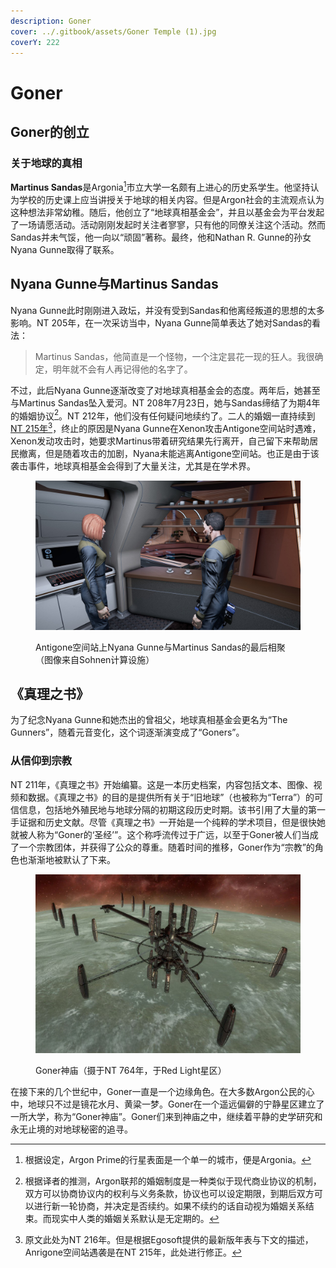 ```yaml
---
description: Goner
cover: ../.gitbook/assets/Goner Temple (1).jpg
coverY: 222
---
```


# Goner

## Goner的创立

### 关于地球的真相

**Martinus Sandas**是Argonia[^1]市立大学一名颇有上进心的历史系学生。他坚持认为学校的历史课上应当讲授关于地球的相关内容。但是Argon社会的主流观点认为这种想法非常幼稚。随后，他创立了“地球真相基金会”，并且以基金会为平台发起了一场请愿活动。活动刚刚发起时关注者寥寥，只有他的同僚关注这个活动。然而Sandas并未气馁，他一向以“顽固”著称。最终，他和Nathan R. Gunne的孙女Nyana Gunne取得了联系。

## Nyana Gunne与Martinus Sandas

Nyana Gunne此时刚刚进入政坛，并没有受到Sandas和他离经叛道的思想的太多影响。NT 205年，在一次采访当中，Nyana Gunne简单表达了她对Sandas的看法：

> Martinus Sandas，他简直是一个怪物，一个注定昙花一现的狂人。我很确定，明年就不会有人再记得他的名字了。

不过，此后Nyana Gunne逐渐改变了对地球真相基金会的态度。两年后，她甚至与Martinus Sandas坠入爱河。NT 208年7月23日，她与Sandas缔结了为期4年的婚姻协议[^2]。NT 212年，他们没有任何疑问地续约了。二人的婚姻一直持续到[NT 215年](#user-content-fn-3)[^3]，终止的原因是Nyana Gunne在Xenon攻击Antigone空间站时遇难，Xenon发动攻击时，她要求Martinus带着研究结果先行离开，自己留下来帮助居民撤离，但是随着攻击的加剧，Nyana未能逃离Antigone空间站。也正是由于该袭击事件，地球真相基金会得到了大量关注，尤其是在学术界。

<figure><img src="../.gitbook/assets/nyana and Martinus.jpg" alt=""><figcaption><p>Antigone空间站上Nyana Gunne与Martinus Sandas的最后相聚（图像来自Sohnen计算设施）</p></figcaption></figure>

## 《真理之书》

为了纪念Nyana Gunne和她杰出的曾祖父，地球真相基金会更名为“The Gunners”，随着元音变化，这个词逐渐演变成了“Goners”。

### 从信仰到宗教

NT 211年，《真理之书》开始编纂。这是一本历史档案，内容包括文本、图像、视频和数据。《真理之书》的目的是提供所有关于“旧地球”（也被称为“Terra”）的可信信息，包括地外殖民地与地球分隔的初期这段历史时期。该书引用了大量的第一手证据和历史文献。尽管《真理之书》一开始是一个纯粹的学术项目，但是很快她就被人称为“Goner的‘圣经’”。这个称呼流传过于广远，以至于Goner被人们当成了一个宗教团体，并获得了公众的尊重。随着时间的推移，Goner作为“宗教”的角色也渐渐地被默认了下来。

<figure><img src="../.gitbook/assets/Goner Temple (1).jpg" alt=""><figcaption><p>Goner神庙（摄于NT 764年，于Red Light星区）</p></figcaption></figure>

在接下来的几个世纪中，Goner一直是一个边缘角色。在大多数Argon公民的心中，地球只不过是镜花水月、黄粱一梦。Goner在一个遥远偏僻的宁静星区建立了一所大学，称为“Goner神庙”。Goner们来到神庙之中，继续着平静的史学研究和永无止境的对地球秘密的追寻。

[^1]: 根据设定，Argon Prime的行星表面是一个单一的城市，便是Argonia。

[^2]: 根据译者的推测，Argon联邦的婚姻制度是一种类似于现代商业协议的机制，双方可以协商协议内的权利与义务条款，协议也可以设定期限，到期后双方可以进行新一轮协商，并决定是否续约。如果不续约的话自动视为婚姻关系结束。而现实中人类的婚姻关系默认是无定期的。

[^3]: 原文此处为NT 216年。但是根据Egosoft提供的最新版年表与下文的描述，Anrigone空间站遇袭是在NT 215年，此处进行修正。
